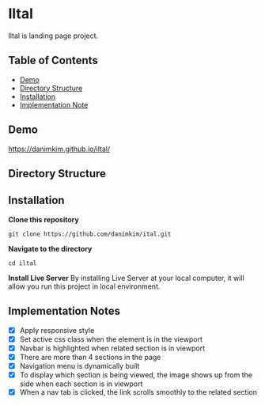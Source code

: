 # Iltal

Iltal is landing page project.

## Table of Contents

- [Demo](#demo)
- [Directory Structure](#directory-structure)
- [Installation](#intallation)
- [Implementation Note](#implementation-note)

## Demo

https://danimkim.github.io/iltal/

## Directory Structure

## Installation

**Clone this repository**

```
git clone https://github.com/danimkim/ital.git
```

**Navigate to the directory**

```
cd iltal
```

**Install Live Server**
By installing Live Server at your local computer, it will allow you run this project in local environment.

## Implementation Notes

- [x] Apply responsive style
- [x] Set active css class when the element is in the viewport
- [x] Navbar is highlighted when related section is in viewport
- [x] There are more than 4 sections in the page
- [x] Navigation menu is dynamically built
- [x] To display which section is being viewed, the image shows up from the side when each section is in viewport
- [x] When a nav tab is clicked, the link scrolls smoothly to the related section
